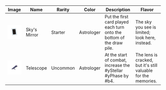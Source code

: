 | Image | Name | Rarity | Color | Description | Flavor |
| ----- | ---- | ------ | ----- | ----------- | ------ |
| ![](relics/astrologer-SkyMirror.png) | Sky's Mirror | Starter | Astrologer | Put the first card played each turn onto the bottom of the draw pile. | The sky you see is limited; look here, instead. |
| ![](relics/astrologer-Telescope.png) | Telescope | Uncommon | Astrologer | At the start of combat, increase the #yStellar #yPhase by #b4. | The lens is cracked, but it's still valuable for the memories. |
